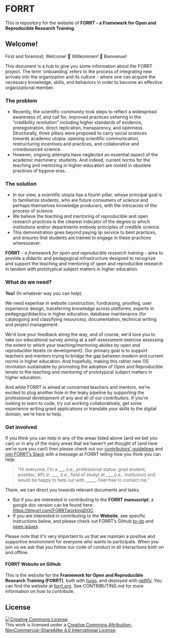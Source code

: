 # FORRT

This is repository for the website of **FORRT - a Framework for Open and Reproducible Research Training**.

## Welcome!

First and foremost, Welcome! 🎉 Willkommen! 🎊 Bienvenue! 

This document is a hub to give you some information about the FORRT project. The term ‘onboarding’ refers to the process of integrating new arrivals into the organization and its culture - where one can acquire the necessary knowledge, skills, and behaviors in order to become an effective organizational member.

### The problem

* Recently, the scientific community took steps to reflect a widespread awareness of, and call for, improved practices ushering in the “credibility revolution” including higher standards of evidence, preregistration, direct replication, transparency, and openness.
Structurally, three pillars were proposed to carry social sciences towards academic utopia:  opening scientific communication, restructuring incentives and practices, and collaborative and crowdsourced science. 
* However, ongoing attempts have neglected an essential aspect of the academic machinery: students. And indeed, current norms for the teaching and mentoring in higher-education are rooted in obsolete practices of bygone eras.

### The solution

* In our view, a scientific utopia has a fourth pillar, whose principal goal is to familiarize students, who are future consumers of science and perhaps themselves knowledge producers, with the intricacies of the process of science. 
* We believe the teaching and mentoring of reproducible and open research practices is the clearest indicator of the degree to which institutions and/or departments embody principles of credible science.
* This demonstration goes beyond paying lip service to best practices, and ensures that students are trained to engage in these practices wheresoever.

**FORRT** - *a framework for open and reproducible research training* - aims to provide a didactic and pedagogical infrastructure designed to recognize and support the teaching and mentoring of open and reproducible research in tandem with prototypical subject matters in higher education.

### What do we need?

**You!** (In whatever way you can help).

We need expertise in website construction, fundraising, proofing, user experience design, transferring knowledge across platforms, experts in pedagogy/didactics in higher education, database maintenance (for cataloguing and classifying resources), documentation, technical writing and project management.

We'd love your feedback along the way, and of course, we'd love you to take our educational survey aiming at a self-assessment exercise assessing the extent to which your teaching/mentoring abides by open and reproducible tenets (in development).
Our primary goal is to support teachers and mentors trying to bridge the gap between modern and current norms in higher education. And hopefully, making this rather new OS revolution sustainable by promoting the adoption of Open and Reproducible tenets to the teaching and mentoring of prototypical subject matters in higher education.

And while FORRT is aimed at concerned teachers and mentors, we're excited to plug another hole in the leaky pipeline by supporting the professional development of any and all of our contributors. If you're looking to learn to code, try out working collaboratively, get some experience writing grant applications or translate your skills to the digital domain, we're here to help.

### Get involved

If you think you can help in any of the areas listed above (and we bet you can) or in any of the many areas that we haven't yet thought of (and here we're sure you can!) then please check out our [contributors' guidelines](https://docs.google.com/document/d/1Yd1LrAd96MCfr01wIubEGz4iO92_Qr_OY2qWrle3Vro/edit?usp=sharing) and [join FORRT’s Slack](https://join.slack.com/t/forrt/shared_invite/zt-alobr3z7-NOR0mTBfD1vKXn9qlOKqaQ) with a message at FORRT telling how you think you can help: 

> “Hi everyone, I'm a ___ (i.e., professional status: grad student, postdoc, AP) in ____ (i.e., field of study) at ____(i.e., institution) and would be happy to help out with _____. Feel free to contact me.” 
 
There, we can direct you towards relevant documents and tasks. 

- But if you are interested in contributing to the **FORRT manuscript**, a google doc version can be found here: https://tinyurl.com/FORRTworkingDOC. 
- If you are interested in contributing to the **Website**, see specific instructions below, and please check out FORRT’s Github [to-do](https://github.com/forrtproject/forrt/projects/1) and [open issues](https://github.com/forrtproject/forrt). 

Please note that it's very important to us that we maintain a positive and supportive environment for everyone who wants to participate. When you join us we ask that you follow our code of conduct in all interactions both on and offline.

#### FORRT Website on Github

This is the website for the **Framework for Open and Reproducible Research Training (FORRT)**, built with [hugo](https://gohugo.io/), and deployed with [netlify](https://www.netlify.com/). You can find the website at [forrt.org](https://forrt.org/). See CONTRIBUTING.md for more information on how to contribute.

## License

<a rel="license" href="http://creativecommons.org/licenses/by-nc-sa/4.0/"><img alt="Creative Commons License" style="border-width:0" src="https://i.creativecommons.org/l/by-nc-sa/4.0/88x31.png" /></a><br />This work is licensed under a <a rel="license" href="http://creativecommons.org/licenses/by-nc-sa/4.0/">Creative Commons Attribution-NonCommercial-ShareAlike 4.0 International License</a>.
